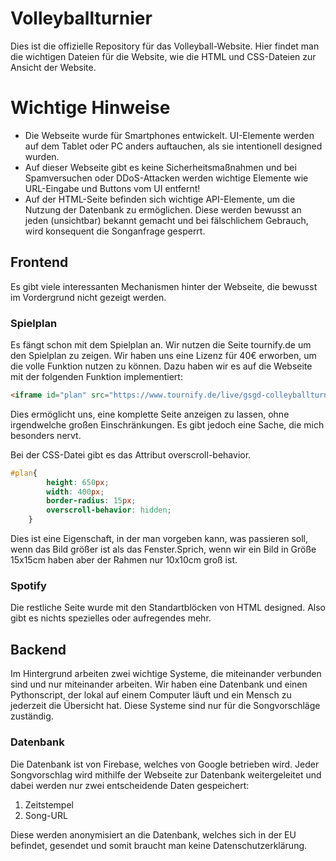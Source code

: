 # Volleyballturnier
Dies ist die offizielle Repository für das Volleyball-Website.
Hier findet man die wichtigen Dateien für die Website, wie die HTML und CSS-Dateien zur Ansicht der Website.

# Wichtige Hinweise
  
           


<ul>
  <li>Die Webseite wurde für Smartphones entwickelt. UI-Elemente werden auf dem Tablet oder PC anders auftauchen, als sie intentionell designed wurden.</li>
  <li>Auf dieser Webseite gibt es keine Sicherheitsmaßnahmen und bei Spamversuchen oder DDoS-Attacken werden wichtige Elemente wie URL-Eingabe und Buttons vom UI entfernt!</li>
  <li>Auf der HTML-Seite befinden sich wichtige API-Elemente, um die Nutzung der Datenbank zu ermöglichen. Diese werden bewusst an jeden (unsichtbar) bekannt gemacht und bei fälschlichem Gebrauch, wird konsequent die Songanfrage gesperrt.</li>
</ul> 

## Frontend
Es gibt viele interessanten Mechanismen hinter der Webseite, die bewusst im Vordergrund nicht gezeigt werden.        

### Spielplan
Es fängt schon mit dem Spielplan an.
Wir nutzen die Seite tournify.de um den Spielplan zu zeigen. Wir haben uns eine Lizenz für 40€ erworben, um die volle Funktion nutzen zu können. 
Dazu haben wir es auf die Webseite mit der folgenden Funktion implementiert:

```html
<iframe id="plan" src="https://www.tournify.de/live/gsgd-colleyballturnier/standings"></iframe>
```

Dies ermöglicht uns, eine komplette Seite anzeigen zu lassen, ohne irgendwelche großen Einschränkungen.
Es gibt jedoch eine Sache, die mich besonders nervt.

Bei der CSS-Datei gibt es das Attribut overscroll-behavior.
```css
#plan{
        height: 650px;
        width: 400px;
        border-radius: 15px;
        overscroll-behavior: hidden;
    }
```
Dies ist eine Eigenschaft, in der man vorgeben kann, was passieren soll, wenn das Bild größer ist als das Fenster.Sprich, wenn wir ein Bild in Größe 15x15cm haben aber der Rahmen nur 10x10cm groß ist. 

### Spotify


Die restliche Seite wurde mit den Standartblöcken von HTML designed. Also gibt es nichts spezielles oder aufregendes mehr.

## Backend
Im Hintergrund arbeiten zwei wichtige Systeme, die miteinander verbunden sind und nur miteinander arbeiten.
Wir haben eine Datenbank und einen Pythonscript, der lokal auf einem Computer läuft und ein Mensch zu jederzeit die Übersicht hat. Diese Systeme sind nur für die Songvorschläge zuständig.

### Datenbank
Die Datenbank ist von Firebase, welches von Google betrieben wird. Jeder Songvorschlag wird mithilfe der Webseite zur Datenbank weitergeleitet und dabei werden nur zwei entscheidende Daten gespeichert:
<ol>
  <li>Zeitstempel</li>
  <li>Song-URL</li>
</ol> 
Diese werden anonymisiert an die Datenbank, welches sich in der EU befindet, gesendet und somit braucht man keine Datenschutzerklärung.

